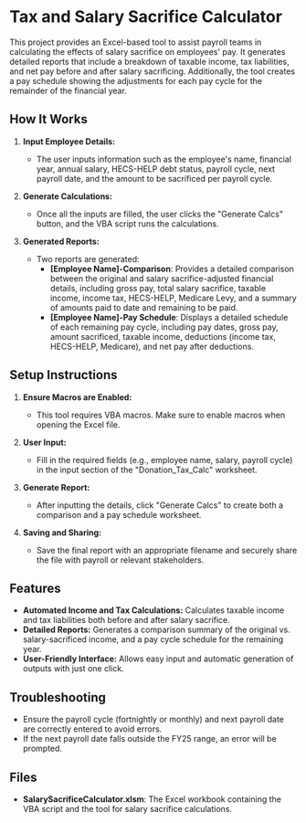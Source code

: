 # Tax and Salary Sacrifice Calculator

This project provides an Excel-based tool to assist payroll teams in calculating the effects of salary sacrifice on employees' pay. It generates detailed reports that include a breakdown of taxable income, tax liabilities, and net pay before and after salary sacrificing. Additionally, the tool creates a pay schedule showing the adjustments for each pay cycle for the remainder of the financial year.

## How It Works
1. **Input Employee Details:**
    - The user inputs information such as the employee's name, financial year, annual salary, HECS-HELP debt status, payroll cycle, next payroll date, and the amount to be sacrificed per payroll cycle.
  
2. **Generate Calculations:**
    - Once all the inputs are filled, the user clicks the "Generate Calcs" button, and the VBA script runs the calculations.
  
3. **Generated Reports:**
    - Two reports are generated:
        - **[Employee Name]-Comparison**: Provides a detailed comparison between the original and salary sacrifice-adjusted financial details, including gross pay, total salary sacrifice, taxable income, income tax, HECS-HELP, Medicare Levy, and a summary of amounts paid to date and remaining to be paid.
        - **[Employee Name]-Pay Schedule**: Displays a detailed schedule of each remaining pay cycle, including pay dates, gross pay, amount sacrificed, taxable income, deductions (income tax, HECS-HELP, Medicare), and net pay after deductions.

## Setup Instructions
1. **Ensure Macros are Enabled:**
    - This tool requires VBA macros. Make sure to enable macros when opening the Excel file.

2. **User Input:**
    - Fill in the required fields (e.g., employee name, salary, payroll cycle) in the input section of the "Donation_Tax_Calc" worksheet.

3. **Generate Report:**
    - After inputting the details, click "Generate Calcs" to create both a comparison and a pay schedule worksheet.

4. **Saving and Sharing:**
    - Save the final report with an appropriate filename and securely share the file with payroll or relevant stakeholders.

## Features
- **Automated Income and Tax Calculations:** Calculates taxable income and tax liabilities both before and after salary sacrifice.
- **Detailed Reports:** Generates a comparison summary of the original vs. salary-sacrificed income, and a pay cycle schedule for the remaining year.
- **User-Friendly Interface:** Allows easy input and automatic generation of outputs with just one click.

## Troubleshooting
- Ensure the payroll cycle (fortnightly or monthly) and next payroll date are correctly entered to avoid errors.
- If the next payroll date falls outside the FY25 range, an error will be prompted.

## Files
- **SalarySacrificeCalculator.xlsm**: The Excel workbook containing the VBA script and the tool for salary sacrifice calculations.
